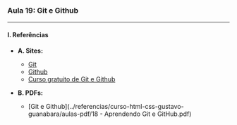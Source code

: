 ### **Aula 19: Git e Github**

---

#### **I. Referências**

- **A. Sites:**
  - [Git](https://git-scm.com/)
  - [Github](https://github.com)
  - [Curso gratuito de Git e Github](https://www.cursoemvideo.com/curso/curso-de-git-e-github/)

- **B. PDFs:**
    - [Git e Github](../referencias/curso-html-css-gustavo-guanabara/aulas-pdf/18 - Aprendendo Git e GitHub.pdf)


